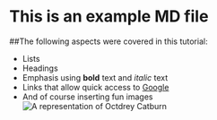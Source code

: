 # This is an example MD file

##The following aspects were covered in this tutorial:

* Lists
* Headings
* Emphasis using **bold** text and *italic* text
* Links that allow quick access to [Google](www.google.com)
* And of course inserting fun images ![A representation of Octdrey Catburn](https://s-media-cache-ak0.pinimg.com/564x/65/81/ea/6581ea2255941b82f7a74455f49cec46.jpg)
